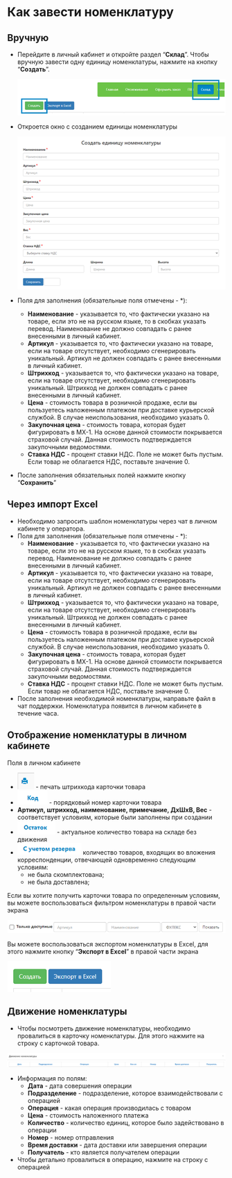 # Как завести номенклатуру

## Вручную
- Перейдите в личный кабинет и откройте раздел “**Склад**”. Чтобы вручную завести одну единицу номенклатуры, нажмите на кнопку “**Создать**”.

  ![create](img/create_nom.png)

- Откроется окно с созданием единицы номенклатуры

  ![create](img/create_nom_2.png)

- Поля для заполнения (обязательные поля отмечены - *):
   - **Наименование** - указывается то, что фактически указано на товаре, если это не на русском языке, то в скобках указать перевод. Наименование не должно совпадать с ранее внесенными в личный кабинет.
   - **Артикул** - указывается то, что фактически указано на товаре, если на товаре отсутствует, необходимо сгенерировать уникальный. Артикул не должен совпадать с ранее внесенными в личный кабинет.
   - **Штрихкод** - указывается то, что фактически указано на товаре, если на товаре отсутствует, необходимо сгенерировать уникальный. Штрихкод не должен совпадать с ранее внесенными в личный кабинет.
   - **Цена** - стоимость товара в розничной продаже, если вы пользуетесь наложенным платежом при доставке курьерской службой. В случае неиспользования, необходимо указать 0.
   - **Закупочная цена** - стоимость товара, которая будет фигурировать в МХ-1. На основе данной стоимости покрывается страховой случай. Данная стоимость подтверждается закупочными ведомостями.
   - **Ставка НДС** - процент ставки НДС. Поле не может быть пустым. Если товар не облагается НДС, поставьте значение 0.
- После заполнения обязательных полей нажмите кнопку “**Сохранить**”

## Через импорт Excel
- Необходимо запросить шаблон номенклатуры через чат в личном кабинете у оператора.
- Поля для заполнения (обязательные поля отмечены - *):
   - **Наименование** - указывается то, что фактически указано на товаре, если это не на русском языке, то в скобках указать перевод. Наименование не должно совпадать с ранее внесенными в личный кабинет.
   - **Артикул** - указывается то, что фактически указано на товаре, если на товаре отсутствует, необходимо сгенерировать уникальный. Артикул не должен совпадать с ранее внесенными в личный кабинет.
   - **Штрихкод** - указывается то, что фактически указано на товаре, если на товаре отсутствует, необходимо сгенерировать уникальный. Штрихкод не должен совпадать с ранее внесенными в личный кабинет.
   - **Цена** - стоимость товара в розничной продаже, если вы пользуетесь наложенным платежом при доставке курьерской службой. В случае неиспользования, необходимо указать 0.
   - **Закупочная цена** - стоимость товара, которая будет фигурировать в МХ-1. На основе данной стоимости покрывается страховой случай. Данная стоимость подтверждается закупочными ведомостями.
   - **Ставка НДС** - процент ставки НДС. Поле не может быть пустым. Если товар не облагается НДС, поставьте значение 0.
- После заполнения необходимой номенклатуры, направьте файл в чат поддержки. Номенклатура появится в личном кабинете в течение часа.

## Отображение номенклатуры в личном кабинете
Поля в личном кабинете
 - ![print](img/print.png) - печать штрихкода карточки товара
 - ![code](img/code.png) - порядковый номер карточки товара
- **Артикул, штрихкод, наименование, примечание, ДхШхВ, Вес** - соответствует условиям, которые были заполнены при создании
 - ![remainder](img/remainder.png) - актуальное количество товара на складе без движения
- ![reserve](img/reserve.png) количество товаров, входящих во вложения корреспонденции, отвечающей одновременно следующим условиям:
   - не была скомплектована;
   - не была доставлена;

Если вы хотите получить карточки товара по определенным условиям, вы можете воспользоваться фильтром номенклатуры в правой части экрана

![filter](img/filter.png)

Вы можете воспользоваться экспортом номенклатуры в Excel, для этого нажмите кнопку “**Экспорт в Excel**” в правой части экрана

![export](img/export.png)

## Движение номенклатуры

- Чтобы посмотреть движение номенклатуры, необходимо провалиться в карточку номенклатуры. Для этого нажмите на строку с карточкой товара.

![move](img/move_nom.png)

- Информация по полям:
  - **Дата** - дата совершения операции
  - **Подразделение** - подразделение, которое взаимодействовали с операцией
  - **Операция** - какая операция производилась с товаром
  - **Цена** - стоимость наложенного платежа
  - **Количество** - количество единиц, которое было задействовано в операции
  - **Номер** - номер отправления
  - **Время доставки** - дата доставки или завершения операции
  - **Получатель** - кто является получателем операции
- Чтобы детально провалиться в операцию, нажмите на строку с операцией


